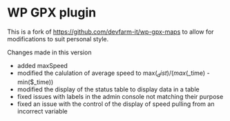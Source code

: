 # WP GPX plugin 

This is a fork of https://github.com/devfarm-it/wp-gpx-maps to allow for modifications to suit personal style.

Changes made in this version
 - added maxSpeed
 - modified the calulation of average speed to max($_dist) / (max($_time) - min($_time))
 - modified the display of the status table to display data in a table
 - fixed issues with labels in the admin console not matching their purpose
 - fixed an issue with the control of the display of speed pulling from an incorrect variable